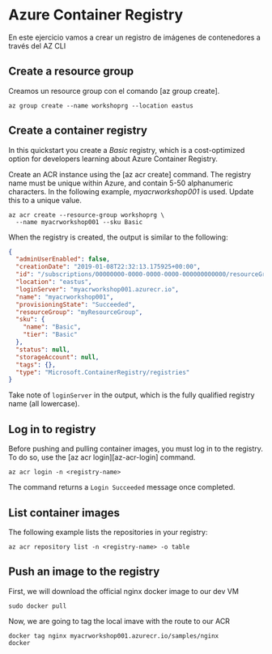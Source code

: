 # Azure Container Registry

En este ejercicio vamos a crear un registro de imágenes de contenedores a través del AZ CLI

## Create a resource group

Creamos un resource group con el comando  [az group create].


```azurecli
az group create --name workshoprg --location eastus
```

## Create a container registry

In this quickstart you create a *Basic* registry, which is a cost-optimized option for developers learning about Azure Container Registry. 

Create an ACR instance using the [az acr create] command. The registry name must be unique within Azure, and contain 5-50 alphanumeric characters. In the following example, *myacrworkshop001* is used. Update this to a unique value.

```azurecli
az acr create --resource-group workshoprg \
  --name myacrworkshop001 --sku Basic
```

When the registry is created, the output is similar to the following:

```json
{
  "adminUserEnabled": false,
  "creationDate": "2019-01-08T22:32:13.175925+00:00",
  "id": "/subscriptions/00000000-0000-0000-0000-000000000000/resourceGroups/myResourceGroup/providers/Microsoft.ContainerRegistry/registries/myacrworkshop001",
  "location": "eastus",
  "loginServer": "myacrworkshop001.azurecr.io",
  "name": "myacrworkshop001",
  "provisioningState": "Succeeded",
  "resourceGroup": "myResourceGroup",
  "sku": {
    "name": "Basic",
    "tier": "Basic"
  },
  "status": null,
  "storageAccount": null,
  "tags": {},
  "type": "Microsoft.ContainerRegistry/registries"
}
```

Take note of `loginServer` in the output, which is the fully qualified registry name (all lowercase). 

## Log in to registry

Before pushing and pulling container images, you must log in to the registry. To do so, use the [az acr login][az-acr-login] command.

```azurecli
az acr login -n <registry-name>
```

The command returns a `Login Succeeded` message once completed.

## List container images

The following example lists the repositories in your registry:

```azurecli
az acr repository list -n <registry-name> -o table
```
## Push an image to the registry
First, we will download the official nginx docker image to our dev VM
```
sudo docker pull 
```
Now, we are going to tag the local imave with the route to our ACR
```
docker tag nginx myacrworkshop001.azurecr.io/samples/nginx
docker 
